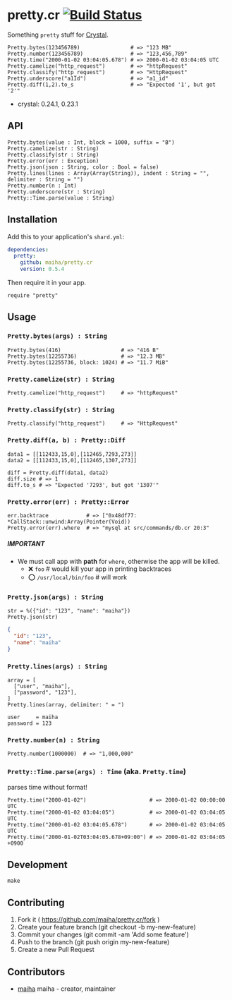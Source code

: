 # pretty.cr [![Build Status](https://travis-ci.org/maiha/pretty.cr.svg?branch=master)](https://travis-ci.org/maiha/pretty.cr)

Something `pretty` stuff for [Crystal](http://crystal-lang.org/).

```crystal
Pretty.bytes(123456789)                # => "123 MB"
Pretty.number(123456789)               # => "123,456,789"
Pretty.time("2000-01-02 03:04:05.678") # => 2000-01-02 03:04:05 UTC
Pretty.camelize("http_request")        # => "httpRequest"
Pretty.classify("http_request")        # => "HttpRequest"
Pretty.underscore("a1Id")              # => "a1_id"
Pretty.diff(1,2).to_s                  # => "Expected '1', but got '2'"
```

- crystal: 0.24.1, 0.23.1

## API

```crystal
Pretty.bytes(value : Int, block = 1000, suffix = "B")
Pretty.camelize(str : String)
Pretty.classify(str : String)
Pretty.error(err : Exception)
Pretty.json(json : String, color : Bool = false)
Pretty.lines(lines : Array(Array(String)), indent : String = "", delimiter : String = "")
Pretty.number(n : Int)
Pretty.underscore(str : String)
Pretty::Time.parse(value : String)
```

## Installation

Add this to your application's `shard.yml`:

```yaml
dependencies:
  pretty:
    github: maiha/pretty.cr
    version: 0.5.4
```

Then require it in your app.
```crystal
require "pretty"
```

## Usage

### `Pretty.bytes(args) : String`

```crystal
Pretty.bytes(416)                   # => "416 B"
Pretty.bytes(12255736)              # => "12.3 MB"
Pretty.bytes(12255736, block: 1024) # => "11.7 MiB"
```

### `Pretty.camelize(str) : String`

```crystal
Pretty.camelize("http_request")     # => "httpRequest"
```

### `Pretty.classify(str) : String`

```crystal
Pretty.classify("http_request")     # => "HttpRequest"
```

### `Pretty.diff(a, b) : Pretty::Diff`

```crystal
data1 = [[112433,15,0],[112465,7293,273]]
data2 = [[112433,15,0],[112465,1307,273]]

diff = Pretty.diff(data1, data2)
diff.size # => 1
diff.to_s # => "Expected '7293', but got '1307'"
```

### `Pretty.error(err) : Pretty::Error`

```crystal
err.backtrace            # => ["0x48df77: *CallStack::unwind:Array(Pointer(Void))
Pretty.error(err).where  # => "mysql at src/commands/db.cr 20:3"
```

##### **IMPORTANT**
- We must call app with **path** for `where`, otherwise the app will be killed.
  - :x: `foo`                # would kill your app in printing backtraces
  - :o: `/usr/local/bin/foo` # will work

### `Pretty.json(args) : String`

```crystal
str = %({"id": "123", "name": "maiha"})
Pretty.json(str)
```

```json
{
  "id": "123",
  "name": "maiha"
}
```

### `Pretty.lines(args) : String`

```crystal
array = [
  ["user", "maiha"],
  ["password", "123"],
]
Pretty.lines(array, delimiter: " = ")
```

```
user     = maiha
password = 123
```

### `Pretty.number(n) : String`

```crystal
Pretty.number(1000000)  # => "1,000,000"
```

### `Pretty::Time.parse(args) : Time` (aka. `Pretty.time`)

parses time without format!

```crystal
Pretty.time("2000-01-02")                    # => 2000-01-02 00:00:00 UTC
Pretty.time("2000-01-02 03:04:05")           # => 2000-01-02 03:04:05 UTC
Pretty.time("2000-01-02 03:04:05.678")       # => 2000-01-02 03:04:05 UTC
Pretty.time("2000-01-02T03:04:05.678+09:00") # => 2000-01-02 03:04:05 +0900
```

## Development

```shell
make
```

## Contributing

1. Fork it ( https://github.com/maiha/pretty.cr/fork )
2. Create your feature branch (git checkout -b my-new-feature)
3. Commit your changes (git commit -am 'Add some feature')
4. Push to the branch (git push origin my-new-feature)
5. Create a new Pull Request

## Contributors

- [maiha](https://github.com/maiha) maiha - creator, maintainer
